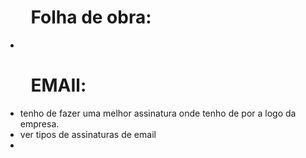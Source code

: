 # $\quad$ Folha de obra: 

- 

# $\quad$ EMAIl:

-  tenho de fazer uma melhor assinatura onde tenho de por a logo da empresa.
- ver tipos de assinaturas de email 
- 
